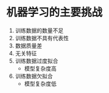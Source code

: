 
# 机器学习的主要挑战

1. 训练数据的数量不足
2. 训练数据不具有代表性
3. 数据质量差
4. 无关特征
5. 训练数据过度拟合
    - 模型复杂度高
6. 训练数据欠拟合
    - 模型复杂度低